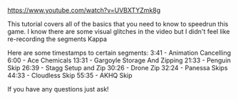 https://www.youtube.com/watch?v=UVBXTYZmk8g

This tutorial covers all of the basics that you need to know to speedrun this game. I know there are some visual glitches in the video but I didn't feel like re-recording the segments Kappa

Here are some timestamps to certain segments:
3:41 - Animation Cancelling
6:00 - Ace Chemicals
13:31 - Gargoyle Storage And Zipping
21:33 - Penguin Skip
26:39 - Stagg Setup and Zip
30:26 - Drone Zip
32:24 - Panessa Skips
44:33 - Cloudless Skip
55:35 - AKHQ Skip

If you have any questions just ask!